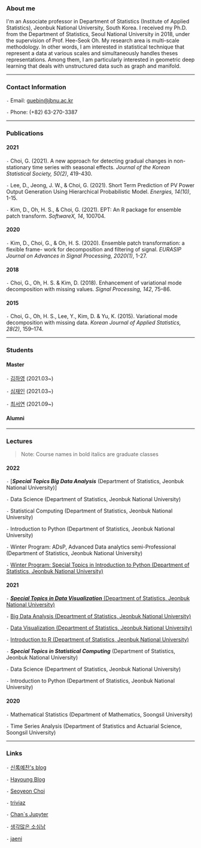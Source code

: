 
### About me

I'm an Associate professor in Department of Statistics (Institute of Applied Statistics), Jeonbuk National University, South Korea. I received my Ph.D. from the Department of Statistics, Seoul National University in 2018, under the supervision of Prof. Hee-Seok Oh. My research area is multi-scale methodology. In other words, I am interested in statistical technique that represent a data at various scales and simultaneously handles theses representations. Among them, I am particularly interested in geometric deep learning that deals with unstructured data such as graph and manifold.

--- 

### Contact Information

`-` Email: guebin@jbnu.ac.kr

`-` Phone: (+82) 63-270-3387

--- 

### Publications

#### 2021 

`-` Choi, G. (2021). A new approach for detecting gradual changes in non-stationary time series with seasonal effects. *Journal of the Korean Statistical Society, 50(2)*, 419-430. 

`-` Lee, D., Jeong, J. W., & Choi, G. (2021). Short Term Prediction of PV Power Output Generation Using Hierarchical Probabilistic Model. *Energies, 14(10)*, 1-15.

`-` Kim, D., Oh, H. S., & Choi, G. (2021). EPT: An R package for ensemble patch transform. *SoftwareX, 14*, 100704.

#### 2020 

`-` Kim, D., Choi, G., & Oh, H. S. (2020). Ensemble patch transformation: a flexible frame- work for decomposition and filtering of signal. *EURASIP Journal on Advances in Signal Processing, 2020(1)*, 1-27.


#### 2018 
`-` Choi, G., Oh, H. S. & Kim, D. (2018). Enhancement of variational mode decomposition with missing values. *Signal Processing, 142*, 75–86.

#### 2015

`-` Choi, G., Oh, H. S., Lee, Y., Kim, D. & Yu, K. (2015). Variational mode decomposition with missing data. *Korean Journal of Applied Statistics, 28(2)*, 159–174.

---

### Students

#### Master 

`-` [김하영](https://kimha02.github.io/ham/) (2021.03~) 

`-` [심재인](https://simjaein.github.io/ji1598/) (2021.03~)

`-` [최서연](https://seoyeonc.github.io/chch/) (2021.09~) 

#### Alumni 

---

### Lectures

> Note: Course names in bold italics are graduate classes

#### 2022 

`-` [***Special Topics Big Data Analysis*** (Department of Statistics, Jeonbuk National University)]

`-` Data Science (Department of Statistics, Jeonbuk National University) 

`-` Statistical Computing (Department of Statistics, Jeonbuk National University) 

`-` Introduction to Python (Department of Statistics, Jeonbuk National University) 

`-` Winter Program: ADsP, Advanced Data analytics semi-Professional (Department of Statistics, Jeonbuk National University)

`-` [Winter Program: Special Topics in Introduction to Python (Department of Statistics, Jeonbuk National University)](https://guebin.github.io/IP2022WIN/)

#### 2021 

`-` [***Special Topics in Data Visualization*** (Department of Statistics, Jeonbuk National University)](https://guebin.github.io/STDV2021/)

`-` [Big Data Analysis (Department of Statistics, Jeonbuk National University)](https://guebin.github.io/BDA2021/)

`-` [Data Visualization (Department of Statistics, Jeonbuk National University)](https://guebin.github.io/DV2021/)

`-` [Introduction to R (Department of Statistics, Jeonbuk National University)](https://guebin.github.io/IR2021/)

`-` ***Special Topics in Statistical Computing*** (Department of Statistics, Jeonbuk National University) 

`-` Data Science (Department of Statistics, Jeonbuk National University) 

`-` Introduction to Python (Department of Statistics, Jeonbuk National University) 

#### 2020

`-` Mathematical Statistics (Department of Mathematics, Soongsil University) 

`-` Time Series Analysis (Department of Statistics and Actuarial Science, Soongsil University) 

---

### Links

`-` [신록예찬's blog](https://miruetoto.github.io/yechan/)

`-` [Hayoung Blog](https://kimha02.github.io/ham/) 

`-` [Seoyeon Choi](https://seoyeonc.github.io/chch/) 

`-` [triviaz](http://triviaz.net/blog)

`-` [Chan`s Jupyter](https://goodboychan.github.io/) 

`-` [생각많은 소심남](https://talkingaboutme.tistory.com/)

`-` [jaeni](https://simjaein.github.io/ji1598/)


<!---
guebin/guebin is a ✨ special ✨ repository because its `README.md` (this file) appears on your GitHub profile.
You can click the Preview link to take a look at your changes.
--->
